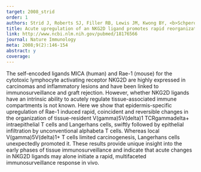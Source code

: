```yaml
---
target: 2008_strid
order: 1
authors: Strid J, Roberts SJ, Filler RB, Lewis JM, Kwong BY, <b>Schpero W</b>, Kaplan DH, Hayday AC, Girardi M
title: Acute upregulation of an NKG2D ligand promotes rapid reorganization of a local immune compartment with pleiotropic effects on carcinogenesis
link: http://www.ncbi.nlm.nih.gov/pubmed/18176566
journal: Nature Immunology
meta: 2008;9(2):146-154
abstract: y
coverage:
---
```

The self-encoded ligands MICA (human) and Rae-1 (mouse) for the cytotoxic lymphocyte activating receptor NKG2D are highly expressed in carcinomas and inflammatory lesions and have been linked to immunosurveillance and graft rejection. However, whether NKG2D ligands have an intrinsic ability to acutely regulate tissue-associated immune compartments is not known. Here we show that epidermis-specific upregulation of Rae-1 induced rapid, coincident and reversible changes in the organization of tissue-resident V(gamma)5V(delta)1 TCRgammadelta+ intraepithelial T cells and Langerhans cells, swiftly followed by epithelial infiltration by unconventional alphabeta T cells. Whereas local V(gamma)5V(delta)1+ T cells limited carcinogenesis, Langerhans cells unexpectedly promoted it. These results provide unique insight into the early phases of tissue immunosurveillance and indicate that acute changes in NKG2D ligands may alone initiate a rapid, multifaceted immunosurveillance response in vivo.